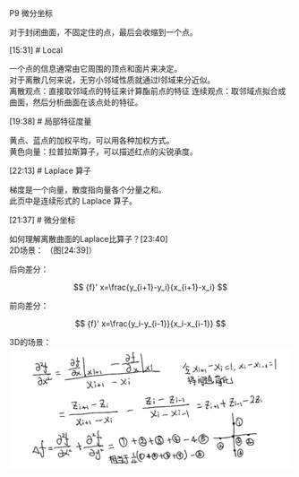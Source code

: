 
P9 微分坐标    

对于封闭曲面，不固定住的点，最后会收缩到一个点。    

[15:31] # Local    

一个点的信息通常由它周围的顶点和面片来决定。     
对于离散几何来说，无穷小邻域性质就通过l邻域来分近似。   
­离散观点：直接取邻域点的特征来计算酯前点的特征
连续观点：取邻域点拟合成曲面，然后分析曲面在该点处的特征。   


[19:38] # 局部特征度量    

黄点、蓝点的加权平均，可以用各种加权方式。    
黄色向量：拉普拉斯算子，可以描述红点的尖锐承度。   


[22:13] # Laplace 算子    

梯度是一个向量，散度指向量各个分量之和。    
此页中是连续形式的 Laplace 算子。     


[21:37] # 微分坐标       

如何理解离散曲面的Laplace比算子？[23:40]    
2D场景： （图[24:39]）      

后向差分： 

$$
{f}' x=\frac{y_{i+1}-y_i}{x_{i+1}-x_i} 
$$

前向差分：

$$
{f}' x=\frac{y_i-y_{i-1}}{x_i-x_{i-1}} 
$$


3D的场景：
![](../RAW/75.1.png)  


